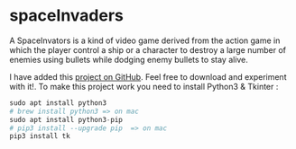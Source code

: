 # spaceInvaders

A SpaceInvators is a kind of video game derived from the action game in which the player control a ship or a character to destroy a large number of enemies using bullets while dodging enemy bullets to stay alive.


I have added this [project on GitHub](https://www.gatsbyjs.com/docs/how-to/previews-deploys-hosting/deploying-to-netlify/). Feel free to download and experiment with it!. To make this project work you need to install Python3 & Tkinter :

``` python
sudo apt install python3
# brew install python3 => on mac
sudo apt install python3-pip
# pip3 install --upgrade pip  => on mac
pip3 install tk  
```

